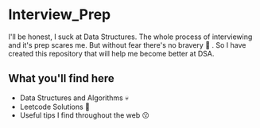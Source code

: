 # Interview_Prep
I'll be honest, I suck at Data Structures. The whole process of interviewing and it's prep scares me. But without fear there's no bravery :punch: . 
So I have created this repository that will help me become better at DSA.
<br>
## What you'll find here 
* Data Structures and Algorithms :skull:
* Leetcode Solutions :triumph:
* Useful tips I find throughout the web :kissing:


